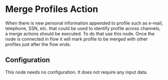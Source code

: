 # Merge Profiles Action

When there is new personal information appended to profile such as e-mail, telephone, SSN, etc. that could be used to
identify profile across channels, a merge actions should be executed. To do that use this node.
Once the node is connected in flow it will mark profile to be merged with other profiles just after the flow ends. 

## Configuration

This node needs no configuration. It does not require any input data. 

